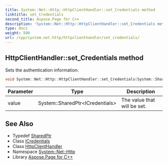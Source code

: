 ```yaml
---
title: System::Net::Http::HttpClientHandler::set_Credentials method
linktitle: set_Credentials
second_title: Aspose.Page for C++
description: 'System::Net::Http::HttpClientHandler::set_Credentials method. Sets the authentication information in C++.'
type: docs
weight: 500
url: /cpp/system.net.http/httpclienthandler/set_credentials/
---
```

## HttpClientHandler::set_Credentials method


Sets the authentication information.

```cpp
void System::Net::Http::HttpClientHandler::set_Credentials(System::SharedPtr<ICredentials> value)
```


| Parameter | Type | Description |
| --- | --- | --- |
| value | System::SharedPtr\<ICredentials\> | The value that will be set. |

## See Also

* Typedef [SharedPtr](../../../system/sharedptr/)
* Class [ICredentials](../../../system.net/icredentials/)
* Class [HttpClientHandler](../)
* Namespace [System::Net::Http](../../)
* Library [Aspose.Page for C++](../../../)
